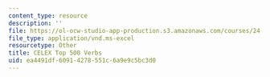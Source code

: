 ```yaml
---
content_type: resource
description: ''
file: https://ol-ocw-studio-app-production.s3.amazonaws.com/courses/24-914-language-variation-and-change-spring-2019/ea4491df60914278551c6a9e9c5bc3d0_CELEXTop500.xls
file_type: application/vnd.ms-excel
resourcetype: Other
title: CELEX Top 500 Verbs
uid: ea4491df-6091-4278-551c-6a9e9c5bc3d0
---
```

